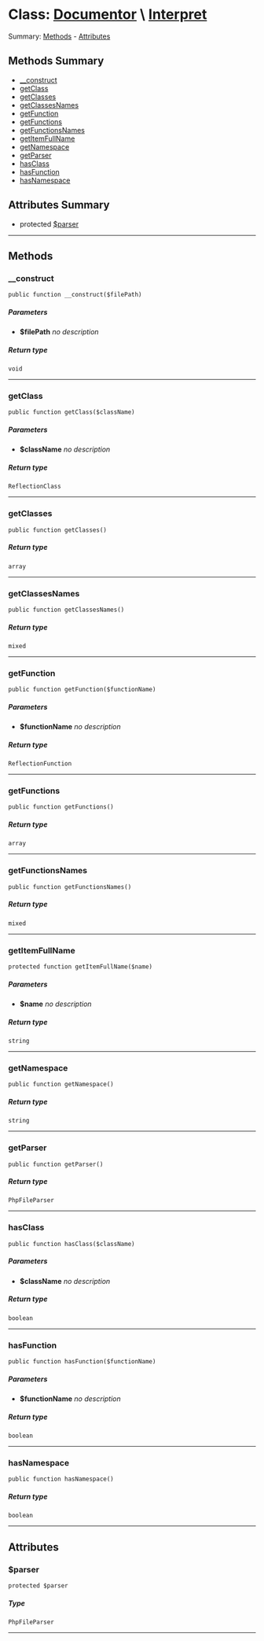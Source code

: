 # Class: [Documentor](../../namespaces/Documentor.md) \ [Interpret](../../classes/Documentor/Interpret.md) 



Summary: [Methods](#methods-summary) - [Attributes](#attributes-summary)
## Methods Summary

* [__construct](#__construct)
* [getClass](#getclass)
* [getClasses](#getclasses)
* [getClassesNames](#getclassesnames)
* [getFunction](#getfunction)
* [getFunctions](#getfunctions)
* [getFunctionsNames](#getfunctionsnames)
* [getItemFullName](#getitemfullname)
* [getNamespace](#getnamespace)
* [getParser](#getparser)
* [hasClass](#hasclass)
* [hasFunction](#hasfunction)
* [hasNamespace](#hasnamespace)


## Attributes Summary

* protected  [$parser](#parser)

---

## Methods

### __construct

```
public function __construct($filePath)
```




##### Parameters

* **$filePath** 
  *no description*

##### Return type

```
void
```

---

### getClass

```
public function getClass($className)
```




##### Parameters

* **$className** 
  *no description*

##### Return type

```
ReflectionClass
```

---

### getClasses

```
public function getClasses()
```




##### Return type

```
array
```

---

### getClassesNames

```
public function getClassesNames()
```


##### Return type

```
mixed
```

---

### getFunction

```
public function getFunction($functionName)
```




##### Parameters

* **$functionName** 
  *no description*

##### Return type

```
ReflectionFunction
```

---

### getFunctions

```
public function getFunctions()
```




##### Return type

```
array
```

---

### getFunctionsNames

```
public function getFunctionsNames()
```


##### Return type

```
mixed
```

---

### getItemFullName

```
protected function getItemFullName($name)
```




##### Parameters

* **$name** 
  *no description*

##### Return type

```
string
```

---

### getNamespace

```
public function getNamespace()
```




##### Return type

```
string
```

---

### getParser

```
public function getParser()
```




##### Return type

```
PhpFileParser
```

---

### hasClass

```
public function hasClass($className)
```




##### Parameters

* **$className** 
  *no description*

##### Return type

```
boolean
```

---

### hasFunction

```
public function hasFunction($functionName)
```




##### Parameters

* **$functionName** 
  *no description*

##### Return type

```
boolean
```

---

### hasNamespace

```
public function hasNamespace()
```



##### Return type

```
boolean
```

---



## Attributes

### $parser
```
protected $parser
```




##### Type


```
PhpFileParser
```

---

